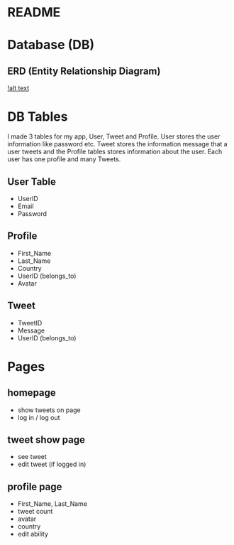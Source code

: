 # README

# Database (DB)
## ERD (Entity Relationship Diagram)
[!alt text](/docs/db_schema.png)

# DB Tables
I made 3 tables for my app, User, Tweet and Profile. User stores the user information like password etc. Tweet stores the information message that a user tweets and the Profile tables stores information about the user. Each user has one profile and many Tweets.

## User Table
 - UserID
 - Email
 - Password

 ## Profile
 - First_Name
 - Last_Name
 - Country
 - UserID (belongs_to)
 - Avatar

 ## Tweet
 - TweetID
 - Message
 - UserID (belongs_to)

 # Pages
 ## homepage
 - show tweets on page
 - log in / log out

 ## tweet show page
 - see tweet
 - edit tweet (if logged in)

 ## profile page
 - First_Name, Last_Name
 - tweet count
 - avatar
 - country
 - edit ability


